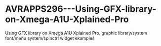 # AVRAPPS296---Using-GFX-library-on-Xmega-A1U-Xplained-Pro
Using GFX library on Xmega A1U Xplained Pro, graphic library/system font/menu system/spinctrl widget examples
